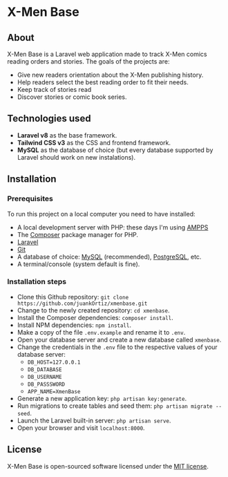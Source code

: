 # X-Men Base

## About

X-Men Base is a Laravel web application made to track X-Men comics reading orders and stories. The goals of the projects are:

- Give new readers orientation about the X-Men publishing history.
- Help readers select the best reading order to fit their needs.
- Keep track of stories read
- Discover stories or comic book series.

## Technologies used

- **Laravel v8** as the base framework.
- **Tailwind CSS v3** as the CSS and frontend framework.
- **MySQL** as the database of choice (but every database supported by Laravel should work on new instalations).

## Installation

### Prerequisites

To run this project on a local computer you need to have installed:

- A local development server with PHP: these days I'm using [AMPPS](https://ampps.com/)
- The [Composer](https://getcomposer.org/) package manager for PHP.
- [Laravel](https://laravel.com)
- [Git](https://git-scm.com/)
- A database of choice: [MySQL](https://www.mysql.com/) (recommended), [PostgreSQL](https://www.postgresql.org/), etc.
- A terminal/console (system default is fine).

### Installation steps

- Clone this Github repository: `git clone https://github.com/juankOrtiz/xmenbase.git`
- Change to the newly created repository: `cd xmenbase`.
- Install the Composer dependencies: `composer install`.
- Install NPM dependencies: `npm install`.
- Make a copy of the file `.env.example` and rename it to `.env`.
- Open your database server and create a new database called `xmenbase`.
- Change the credentials in the `.env` file to the respective values of your database server:
  - `DB_HOST=127.0.0.1`
  - `DB_DATABASE`
  - `DB_USERNAME`
  - `DB_PASSSWORD`
  - `APP_NAME=XmenBase`
- Generate a new application key: `php artisan key:generate`.
- Run migrations to create tables and seed them: `php artisan migrate --seed`.
- Launch the Laravel built-in server: `php artisan serve`.
- Open your browser and visit `localhost:8000`.

## License

X-Men Base is open-sourced software licensed under the [MIT license](https://opensource.org/licenses/MIT).
